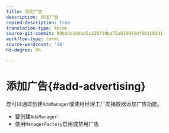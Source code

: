 ```yaml
---
title: 添加广告
description: 添加广告
copied-description: true
translation-type: tm+mt
source-git-commit: 89bdda1d4bd5c126f19ba75a819942df901183d1
workflow-type: tm+mt
source-wordcount: '34'
ht-degree: 0%

---
```



# 添加广告{#add-advertising}

您可以通过创建`AdsManager`或使用经理工厂向播放器添加广告功能。

* 要创建`AdsManager`:
* 使用`ManagerFactory`启用或禁用广告